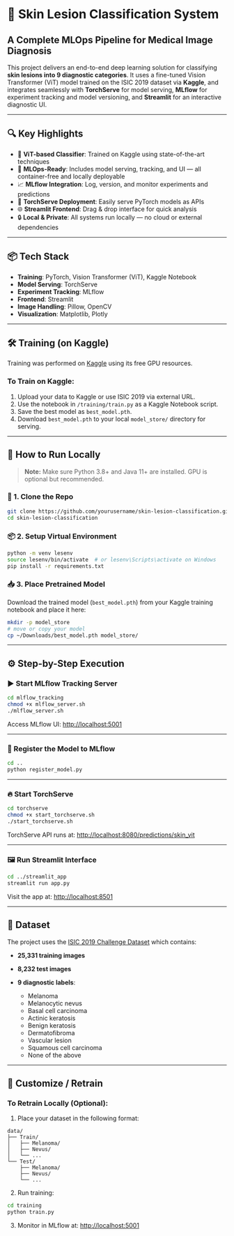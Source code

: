 
# 🧠 Skin Lesion Classification System



## A Complete MLOps Pipeline for Medical Image Diagnosis

This project delivers an end-to-end deep learning solution for classifying **skin lesions into 9 diagnostic categories**. It uses a fine-tuned Vision Transformer (ViT) model trained on the ISIC 2019 dataset via **Kaggle**, and integrates seamlessly with **TorchServe** for model serving, **MLflow** for experiment tracking and model versioning, and **Streamlit** for an interactive diagnostic UI.

---

## 🔍 Key Highlights

* 🧠 **ViT-based Classifier**: Trained on Kaggle using state-of-the-art techniques
* 🔁 **MLOps-Ready**: Includes model serving, tracking, and UI — all container-free and locally deployable
* 📈 **MLflow Integration**: Log, version, and monitor experiments and predictions
* 🚀 **TorchServe Deployment**: Easily serve PyTorch models as APIs
* 🌐 **Streamlit Frontend**: Drag & drop interface for quick analysis
* 🔒 **Local & Private**: All systems run locally — no cloud or external dependencies

---

## 📦 Tech Stack

* **Training**: PyTorch, Vision Transformer (ViT), Kaggle Notebook
* **Model Serving**: TorchServe
* **Experiment Tracking**: MLflow
* **Frontend**: Streamlit
* **Image Handling**: Pillow, OpenCV
* **Visualization**: Matplotlib, Plotly

---

## 🛠️ Training (on Kaggle)

Training was performed on [Kaggle](https://www.kaggle.com/) using its free GPU resources.

### To Train on Kaggle:

1. Upload your data to Kaggle or use ISIC 2019 via external URL.
2. Use the notebook in `/training/train.py` as a Kaggle Notebook script.
3. Save the best model as `best_model.pth`.
4. Download `best_model.pth` to your local `model_store/` directory for serving.

---

## 🚀 How to Run Locally

> **Note:** Make sure Python 3.8+ and Java 11+ are installed. GPU is optional but recommended.

### 🧩 1. Clone the Repo

```bash
git clone https://github.com/yourusername/skin-lesion-classification.git
cd skin-lesion-classification
```

### 📦 2. Setup Virtual Environment

```bash
python -m venv lesenv
source lesenv/bin/activate  # or lesenv\Scripts\activate on Windows
pip install -r requirements.txt
```

### 📥 3. Place Pretrained Model

Download the trained model (`best_model.pth`) from your Kaggle training notebook and place it here:

```bash
mkdir -p model_store
# move or copy your model
cp ~/Downloads/best_model.pth model_store/
```

---

## ⚙️ Step-by-Step Execution

### ▶️ Start MLflow Tracking Server

```bash
cd mlflow_tracking
chmod +x mlflow_server.sh
./mlflow_server.sh
```

Access MLflow UI: [http://localhost:5001](http://localhost:5001)

---

### 📌 Register the Model to MLflow

```bash
cd ..
python register_model.py
```

---

### 🔥 Start TorchServe

```bash
cd torchserve
chmod +x start_torchserve.sh
./start_torchserve.sh
```

TorchServe API runs at: [http://localhost:8080/predictions/skin\_vit](http://localhost:8080/predictions/skin_vit)

---

### 🖼️ Run Streamlit Interface

```bash
cd ../streamlit_app
streamlit run app.py
```

Visit the app at: [http://localhost:8501](http://localhost:8501)

---


## 🧬 Dataset

The project uses the [ISIC 2019 Challenge Dataset](https://challenge.isic-archive.com/data/) which contains:

* **25,331 training images**
* **8,232 test images**
* **9 diagnostic labels**:

  * Melanoma
  * Melanocytic nevus
  * Basal cell carcinoma
  * Actinic keratosis
  * Benign keratosis
  * Dermatofibroma
  * Vascular lesion
  * Squamous cell carcinoma
  * None of the above

---

## 🔧 Customize / Retrain

### To Retrain Locally (Optional):

1. Place your dataset in the following format:

```
data/
├── Train/
│   ├── Melanoma/
│   ├── Nevus/
│   └── ...
└── Test/
    ├── Melanoma/
    ├── Nevus/
    └── ...
```

2. Run training:

```bash
cd training
python train.py
```

3. Monitor in MLflow at: [http://localhost:5001](http://localhost:5001)


